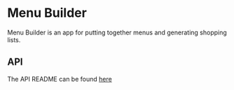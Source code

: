 # Menu Builder

Menu Builder is an app for putting together menus and generating shopping lists.

## API

The API README can be found [here](./api/README.md)
